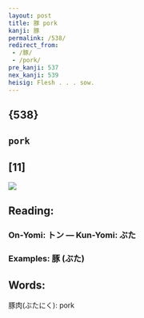 ```yaml
---
layout: post
title: 豚 pork
kanji: 豚
permalink: /538/
redirect_from:
 - /豚/
 - /pork/
pre_kanji: 537
nex_kanji: 539
heisig: Flesh . . . sow.
---
```


## {538}

## `pork`

## [11]

<div class="stroke"><img src="E8B19A.png" /></div>

## Reading:

### On-Yomi: トン &mdash; Kun-Yomi: ぶた

### Examples: 豚 (ぶた)

## Words:

豚肉(ぶたにく): pork
